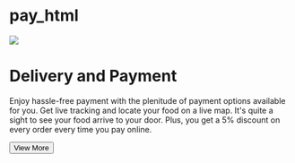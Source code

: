 # pay_html
<!DOCTYPE html>
<html>

<head>
    <link rel="stylesheet" href="https://stackpath.bootstrapcdn.com/bootstrap/4.5.2/css/bootstrap.min.css" integrity="sha384-JcKb8q3iqJ61gNV9KGb8thSsNjpSL0n8PARn9HuZOnIxN0hoP+VmmDGMN5t9UJ0Z" crossorigin="anonymous" />
    <script src="https://code.jquery.com/jquery-3.5.1.slim.min.js" integrity="sha384-DfXdz2htPH0lsSSs5nCTpuj/zy4C+OGpamoFVy38MVBnE+IbbVYUew+OrCXaRkfj" crossorigin="anonymous"></script>
    <script src="https://cdn.jsdelivr.net/npm/popper.js@1.16.1/dist/umd/popper.min.js" integrity="sha384-9/reFTGAW83EW2RDu2S0VKaIzap3H66lZH81PoYlFhbGU+6BZp6G7niu735Sk7lN" crossorigin="anonymous"></script>
    <script src="https://stackpath.bootstrapcdn.com/bootstrap/4.5.2/js/bootstrap.min.js" integrity="sha384-B4gt1jrGC7Jh4AgTPSdUtOBvfO8shuf57BaghqFfPlYxofvL8/KUEfYiJOMMV+rV" crossorigin="anonymous"></script>
</head>

<body>
    <div class="pay-section p-4">
        <div class="col-12">
            <div class="text-center">
                <img src="https://d1tgh8fmlzexmh.cloudfront.net/ccbp-responsive-website/delivery-payment-section-img.png" class="image " />
            </div>
        </div>
        <div class="col-12">
            <h1 class="heading">Delivery and Payment</h1>
            <p class="paragraph">Enjoy hassle-free payment with the plenitude of payment options
                available for you. Get live tracking and locate your food on a
                live map. It's quite a sight to see your food arrive to your door.
                Plus, you get a 5% discount on every order every time you pay
                online.</p>
            <button class="custom-button">View More</button>
        </div>
    </div>
    </div>
</body>

</html>

